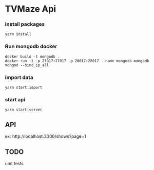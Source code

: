 # TVMaze Api

### install packages
```
yarn install
```

### Run mongodb docker
```
docker build -t mongodb .
docker run -t -p 27017:27017 -p 28017:28017 --name mongodb mongodb mongod --bind_ip_all
```

### import data
```
yarn start:import
```

### start api
```
yarn start:server
```
## API
ex: http://localhost:3000/shows?page=1

## TODO
unit tests